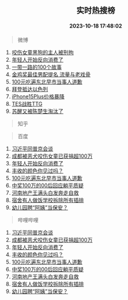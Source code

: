 <div align="center"><h2>实时热搜榜</h2><h4>2023-10-18 17:48:02</h4></div>

> 微博  

1. [咬伤女童黑狗的主人被刑拘](https://s.weibo.com/weibo?q=%23%E5%92%AC%E4%BC%A4%E5%A5%B3%E7%AB%A5%E9%BB%91%E7%8B%97%E7%9A%84%E4%B8%BB%E4%BA%BA%E8%A2%AB%E5%88%91%E6%8B%98%23&t=31&band_rank=1&Refer=top)<br />
2. [年轻人开始反向消费了](https://s.weibo.com/weibo?q=%23%E5%B9%B4%E8%BD%BB%E4%BA%BA%E5%BC%80%E5%A7%8B%E5%8F%8D%E5%90%91%E6%B6%88%E8%B4%B9%E4%BA%86%23&t=31&band_rank=2&Refer=top)<br />
3. [一带一路的100个故事](https://s.weibo.com/weibo?q=%23%E4%B8%80%E5%B8%A6%E4%B8%80%E8%B7%AF%E7%9A%84100%E4%B8%AA%E6%95%85%E4%BA%8B%23&t=31&band_rank=3&Refer=top)<br />
4. [金鸡奖最佳男配提名 流量与老戏骨](https://s.weibo.com/weibo?q=%E9%87%91%E9%B8%A1%E5%A5%96%E6%9C%80%E4%BD%B3%E7%94%B7%E9%85%8D%E6%8F%90%E5%90%8D%20%E6%B5%81%E9%87%8F%E4%B8%8E%E8%80%81%E6%88%8F%E9%AA%A8&t=31&band_rank=4&Refer=top)<br />
5. [100元吃遍东北早市当事人道歉](https://s.weibo.com/weibo?q=%23100%E5%85%83%E5%90%83%E9%81%8D%E4%B8%9C%E5%8C%97%E6%97%A9%E5%B8%82%E5%BD%93%E4%BA%8B%E4%BA%BA%E9%81%93%E6%AD%89%23&t=31&band_rank=5&Refer=top)<br />
6. [拜登抵达以色列](https://s.weibo.com/weibo?q=%23%E6%8B%9C%E7%99%BB%E6%8A%B5%E8%BE%BE%E4%BB%A5%E8%89%B2%E5%88%97%23&t=31&band_rank=6&Refer=top)<br />
7. [iPhone15Plus价格暴降](https://s.weibo.com/weibo?q=%23iPhone15Plus%E4%BB%B7%E6%A0%BC%E6%9A%B4%E9%99%8D%23&t=31&band_rank=7&Refer=top)<br />
8. [TES战胜TTG](https://s.weibo.com/weibo?q=%23TES%E6%88%98%E8%83%9CTTG%23&t=31&band_rank=8&Refer=top)<br />
9. [苏醒又被陈楚生淘汰了](https://s.weibo.com/weibo?q=%23%E8%8B%8F%E9%86%92%E5%8F%88%E8%A2%AB%E9%99%88%E6%A5%9A%E7%94%9F%E6%B7%98%E6%B1%B0%E4%BA%86%23&t=31&band_rank=9&Refer=top)<br />

> 知乎  


> 百度  

1. [习近平同普京会谈](https://www.baidu.com/s?wd=%E4%B9%A0%E8%BF%91%E5%B9%B3%E5%90%8C%E6%99%AE%E4%BA%AC%E4%BC%9A%E8%B0%88&sa=fyb_news&rsv_dl=fyb_news)<br />
2. [成都被恶犬咬伤女童已获捐超100万](https://www.baidu.com/s?wd=%E6%88%90%E9%83%BD%E8%A2%AB%E6%81%B6%E7%8A%AC%E5%92%AC%E4%BC%A4%E5%A5%B3%E7%AB%A5%E5%B7%B2%E8%8E%B7%E6%8D%90%E8%B6%85100%E4%B8%87&sa=fyb_news&rsv_dl=fyb_news)<br />
3. [年轻人开始反向消费了](https://www.baidu.com/s?wd=%E5%B9%B4%E8%BD%BB%E4%BA%BA%E5%BC%80%E5%A7%8B%E5%8F%8D%E5%90%91%E6%B6%88%E8%B4%B9%E4%BA%86&sa=fyb_news&rsv_dl=fyb_news)<br />
4. [丰收的颜色你见过吗？](https://www.baidu.com/s?wd=%E4%B8%B0%E6%94%B6%E7%9A%84%E9%A2%9C%E8%89%B2%E4%BD%A0%E8%A7%81%E8%BF%87%E5%90%97%EF%BC%9F&sa=fyb_news&rsv_dl=fyb_news)<br />
5. [100元吃遍东北早市当事人道歉](https://www.baidu.com/s?wd=100%E5%85%83%E5%90%83%E9%81%8D%E4%B8%9C%E5%8C%97%E6%97%A9%E5%B8%82%E5%BD%93%E4%BA%8B%E4%BA%BA%E9%81%93%E6%AD%89&sa=fyb_news&rsv_dl=fyb_news)<br />
6. [中奖100万的00后回应躺平质疑](https://www.baidu.com/s?wd=%E4%B8%AD%E5%A5%96100%E4%B8%87%E7%9A%8400%E5%90%8E%E5%9B%9E%E5%BA%94%E8%BA%BA%E5%B9%B3%E8%B4%A8%E7%96%91&sa=fyb_news&rsv_dl=fyb_news)<br />
7. [河南地产王满头白发奔走自救](https://www.baidu.com/s?wd=%E6%B2%B3%E5%8D%97%E5%9C%B0%E4%BA%A7%E7%8E%8B%E6%BB%A1%E5%A4%B4%E7%99%BD%E5%8F%91%E5%A5%94%E8%B5%B0%E8%87%AA%E6%95%91&sa=fyb_news&rsv_dl=fyb_news)<br />
8. [宿舍有人做饭学校拆除所有插排](https://www.baidu.com/s?wd=%E5%AE%BF%E8%88%8D%E6%9C%89%E4%BA%BA%E5%81%9A%E9%A5%AD%E5%AD%A6%E6%A0%A1%E6%8B%86%E9%99%A4%E6%89%80%E6%9C%89%E6%8F%92%E6%8E%92&sa=fyb_news&rsv_dl=fyb_news)<br />
9. [幼儿园聘“阿姨”当保安？](https://www.baidu.com/s?wd=%E5%B9%BC%E5%84%BF%E5%9B%AD%E8%81%98%E2%80%9C%E9%98%BF%E5%A7%A8%E2%80%9D%E5%BD%93%E4%BF%9D%E5%AE%89%EF%BC%9F&sa=fyb_news&rsv_dl=fyb_news)<br />

> 哔哩哔哩  

1. [习近平同普京会谈](https://www.baidu.com/s?wd=%E4%B9%A0%E8%BF%91%E5%B9%B3%E5%90%8C%E6%99%AE%E4%BA%AC%E4%BC%9A%E8%B0%88&sa=fyb_news&rsv_dl=fyb_news)<br />
2. [成都被恶犬咬伤女童已获捐超100万](https://www.baidu.com/s?wd=%E6%88%90%E9%83%BD%E8%A2%AB%E6%81%B6%E7%8A%AC%E5%92%AC%E4%BC%A4%E5%A5%B3%E7%AB%A5%E5%B7%B2%E8%8E%B7%E6%8D%90%E8%B6%85100%E4%B8%87&sa=fyb_news&rsv_dl=fyb_news)<br />
3. [年轻人开始反向消费了](https://www.baidu.com/s?wd=%E5%B9%B4%E8%BD%BB%E4%BA%BA%E5%BC%80%E5%A7%8B%E5%8F%8D%E5%90%91%E6%B6%88%E8%B4%B9%E4%BA%86&sa=fyb_news&rsv_dl=fyb_news)<br />
4. [丰收的颜色你见过吗？](https://www.baidu.com/s?wd=%E4%B8%B0%E6%94%B6%E7%9A%84%E9%A2%9C%E8%89%B2%E4%BD%A0%E8%A7%81%E8%BF%87%E5%90%97%EF%BC%9F&sa=fyb_news&rsv_dl=fyb_news)<br />
5. [100元吃遍东北早市当事人道歉](https://www.baidu.com/s?wd=100%E5%85%83%E5%90%83%E9%81%8D%E4%B8%9C%E5%8C%97%E6%97%A9%E5%B8%82%E5%BD%93%E4%BA%8B%E4%BA%BA%E9%81%93%E6%AD%89&sa=fyb_news&rsv_dl=fyb_news)<br />
6. [中奖100万的00后回应躺平质疑](https://www.baidu.com/s?wd=%E4%B8%AD%E5%A5%96100%E4%B8%87%E7%9A%8400%E5%90%8E%E5%9B%9E%E5%BA%94%E8%BA%BA%E5%B9%B3%E8%B4%A8%E7%96%91&sa=fyb_news&rsv_dl=fyb_news)<br />
7. [河南地产王满头白发奔走自救](https://www.baidu.com/s?wd=%E6%B2%B3%E5%8D%97%E5%9C%B0%E4%BA%A7%E7%8E%8B%E6%BB%A1%E5%A4%B4%E7%99%BD%E5%8F%91%E5%A5%94%E8%B5%B0%E8%87%AA%E6%95%91&sa=fyb_news&rsv_dl=fyb_news)<br />
8. [宿舍有人做饭学校拆除所有插排](https://www.baidu.com/s?wd=%E5%AE%BF%E8%88%8D%E6%9C%89%E4%BA%BA%E5%81%9A%E9%A5%AD%E5%AD%A6%E6%A0%A1%E6%8B%86%E9%99%A4%E6%89%80%E6%9C%89%E6%8F%92%E6%8E%92&sa=fyb_news&rsv_dl=fyb_news)<br />
9. [幼儿园聘“阿姨”当保安？](https://www.baidu.com/s?wd=%E5%B9%BC%E5%84%BF%E5%9B%AD%E8%81%98%E2%80%9C%E9%98%BF%E5%A7%A8%E2%80%9D%E5%BD%93%E4%BF%9D%E5%AE%89%EF%BC%9F&sa=fyb_news&rsv_dl=fyb_news)<br />
